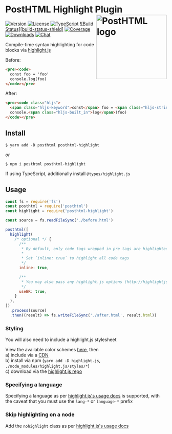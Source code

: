 # PostHTML Highlight Plugin <img align="right" width="220" height="200" title="PostHTML logo" src="http://posthtml.github.io/posthtml/logo.svg">

[![Version][npm-version-shield]][npm]
[![License][wtfpl-shield]][wtfpl]
[![TypeScript][typescript-shield]][typescript]
[![Build Status][build-status-shield]][build-status]
[![Coverage][codecov-shield]][codecov]
[![Downloads][npm-stats-shield]][npm-stats]
[![Chat][gitter-shield]][gitter]

Compile-time syntax highlighting for code blocks via [highlight.js][]

Before:

```html
<pre><code>
  const foo = 'foo'
  console.log(foo)
</code></pre>
```

After:

```html
<pre><code class="hljs">
  <span class="hljs-keyword">const</span> foo = <span class="hljs-string">'foo'</span>
  console.<span class="hljs-built_in">log</span>(foo)
</code></pre>
```

## Install

```
$ yarn add -D posthtml posthtml-highlight
```

_or_

```
$ npm i posthtml posthtml-highlight
```

If using TypeScript, additionally install `@types/highlight.js`

## Usage

```js
const fs = require('fs')
const posthtml = require('posthtml')
const highlight = require('posthtml-highlight')

const source = fs.readFileSync('./before.html')

posthtml([
  highlight(
    /* optional */ {
      /**
       * By default, only code tags wrapped in pre tags are highlighted (i.e. <pre><code><code/><pre/>)
       *
       * Set `inline: true` to highlight all code tags
       */
      inline: true,

      /**
       * You may also pass any highlight.js options (http://highlightjs.readthedocs.io/en/latest/api.html#configure-options)
       */
      useBR: true,
    }
  ),
])
  .process(source)
  .then((result) => fs.writeFileSync('./after.html', result.html))
```

### Styling

You will also need to include a highlight.js stylesheet

View the available color schemes [here](https://highlightjs.org/static/demo/), then  
a) include via a [CDN](https://cdnjs.com/libraries/highlight.js)  
b) install via npm (`yarn add -D highlight.js`, `./node_modules/highlight.js/styles/*`)  
c) download via the [highlight.js repo](https://github.com/isagalaev/highlight.js/tree/master/src/styles)

### Specifying a language

Specifying a language as per [highlight.js's usage docs][] is supported, with the caveat that you must use the `lang-*` or `language-*` prefix

### Skip highlighting on a node

Add the `nohighlight` class as per [highlight.js's usage docs][]

[highlight.js]: https://highlightjs.org/
[highlight.js's usage docs]: https://highlightjs.org/usage/
[npm]: https://www.npmjs.com/package/posthtml-highlight
[npm-version-shield]: https://img.shields.io/npm/v/posthtml-highlight.svg
[npm-stats]: http://npm-stat.com/charts.html?package=posthtml-highlight&author=&from=&to=
[npm-stats-shield]: https://img.shields.io/npm/dt/posthtml-highlight.svg?maxAge=2592000
[typescript]: https://www.typescriptlang.org/
[typescript-shield]: https://img.shields.io/badge/definitions-TypeScript-blue.svg
[build-status]: https://github.com/posthtml/posthtml-highlight/actions/workflows/nodejs.yml
[build-status-badge]: https://github.com/posthtml/posthtml-highlight/actions/workflows/nodejs.yml/badge.svg
[codecov]: https://codecov.io/gh/posthtml/posthtml-highlight
[codecov-shield]: https://img.shields.io/codecov/c/github/posthtml/posthtml-highlight.svg
[gitter]: https://gitter.im/posthtml/posthtml
[gitter-shield]: https://badges.gitter.im/posthtml/posthtml.svg
[wtfpl]: ./LICENSE.md
[wtfpl-shield]: https://img.shields.io/npm/l/posthtml-highlight.svg
